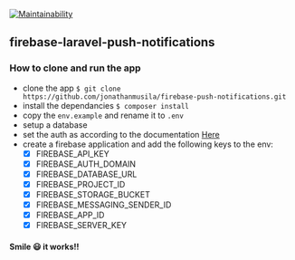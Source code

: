 [![Maintainability](https://api.codeclimate.com/v1/badges/d1ff370147e596c0d21b/maintainability)](https://codeclimate.com/github/jonathanmusila/firebase-push-notifications/maintainability)

## firebase-laravel-push-notifications

### How to clone and run the app

- clone the app `$ git clone https://github.com/jonathanmusila/firebase-push-notifications.git`
- install the dependancies `$ composer install`
- copy the `env.example` and rename it to `.env`
- setup a database
- set the auth as according to the documentation [Here](https://laravel.com/docs/7.x/authentication#introduction)
- create a firebase application and add the following keys to the env:
    - [x] FIREBASE_API_KEY
    - [x] FIREBASE_AUTH_DOMAIN
    - [x] FIREBASE_DATABASE_URL
    - [x] FIREBASE_PROJECT_ID
    - [x] FIREBASE_STORAGE_BUCKET
    - [x] FIREBASE_MESSAGING_SENDER_ID
    - [x] FIREBASE_APP_ID
    - [x] FIREBASE_SERVER_KEY

#### Smile 😃 it works!!
